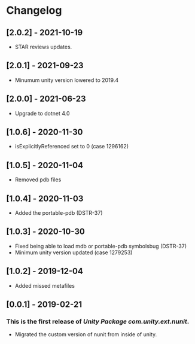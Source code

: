 # Changelog

## [2.0.2] - 2021-10-19
- STAR reviews updates.

## [2.0.1] - 2021-09-23
- Minumum unity version lowered to 2019.4

## [2.0.0] - 2021-06-23
- Upgrade to dotnet 4.0

## [1.0.6] - 2020-11-30
- isExplicitlyReferenced set to 0 (case 1296162)
## [1.0.5] - 2020-11-04
- Removed pdb files

## [1.0.4] - 2020-11-03
- Added the portable-pdb (DSTR-37)

## [1.0.3] - 2020-10-30
- Fixed being able to load mdb or portable-pdb symbolsbug (DSTR-37)
- Minimum unity version updated (case 1279253)

## [1.0.2] - 2019-12-04

- Added missed metafiles

## [0.0.1] - 2019-02-21

### This is the first release of *Unity Package com.unity.ext.nunit*.

- Migrated the custom version of nunit from inside of unity.
